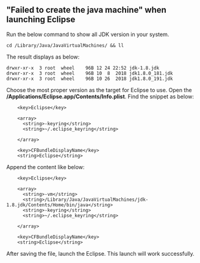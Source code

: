 ## "Failed to create the java machine" when launching Eclipse

Run the below command to show all JDK version in your system.

```shell
cd /Library/Java/JavaVirtualMachines/ && ll
```

The result displays as below:

```shell
drwxr-xr-x  3 root  wheel    96B 12 24 22:52 jdk-1.8.jdk
drwxr-xr-x  3 root  wheel    96B 10  8  2018 jdk1.8.0_181.jdk
drwxr-xr-x  3 root  wheel    96B 10 26  2018 jdk1.8.0_191.jdk
```

Choose the most proper version as the target for Eclipse to use. Open the **/Applications/Eclipse.app/Contents/Info.plist**. Find the snippet as below:

```
    <key>Eclipse</key>
      
    <array>
      <string>-keyring</string>
      <string>~/.eclipse_keyring</string>
        
    </array>
    
    <key>CFBundleDisplayName</key>
    <string>Eclipse</string>
```

Append the content like below:

```
    <key>Eclipse</key>
      
    <array>
      <string>-vm</string>
      <string>/Library/Java/JavaVirtualMachines/jdk-1.8.jdk/Contents/Home/bin/java</string>
      <string>-keyring</string>
      <string>~/.eclipse_keyring</string>
        
    </array>
    
    <key>CFBundleDisplayName</key>
    <string>Eclipse</string>
```

After saving the file, launch the Eclipse. This launch will work successfully.
